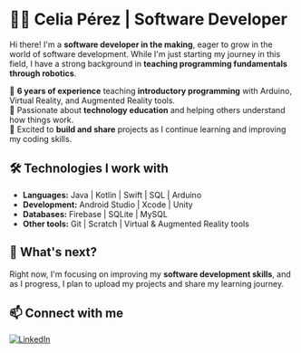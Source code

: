 # 👩‍💻 Celia Pérez | Software Developer  

Hi there! I'm a **software developer in the making**, eager to grow in the world of software development. While I'm just starting my journey in this field, I have a strong background in **teaching programming fundamentals through robotics**.  

🔹 **6 years of experience** teaching **introductory programming** with Arduino, Virtual Reality, and Augmented Reality tools.  
🔹 Passionate about **technology education** and helping others understand how things work.  
🔹 Excited to **build and share** projects as I continue learning and improving my coding skills.  

## 🛠 Technologies I work with  
- **Languages:** Java | Kotlin | Swift | SQL | Arduino 
- **Development:** Android Studio | Xcode | Unity 
- **Databases:** Firebase | SQLite | MySQL  
- **Other tools:** Git | Scratch | Virtual & Augmented Reality tools  

## 📌 What's next?  
Right now, I'm focusing on improving my **software development skills**, and as I progress, I plan to upload my projects and share my learning journey.  

## 📫 Connect with me  
[![LinkedIn](https://img.shields.io/badge/LinkedIn-CeliaPérez-blue?style=flat&logo=linkedin)](https://www.linkedin.com/in/theteachercelia)  

